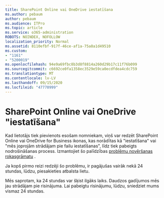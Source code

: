 ```yaml
---
title: SharePoint Online vai OneDrive iestatīšana
ms.author: pebaum
author: pebaum
ms.audience: ITPro
ms.topic: article
ms.service: o365-administration
ROBOTS: NOINDEX, NOFOLLOW
localization_priority: Normal
ms.assetid: 8110efbf-917f-46ce-af1a-75a8a1d49510
ms.custom:
- "1161"
- "5200019"
ms.openlocfilehash: 94e9a69fbc8b3d8f8814a260d29b17c11f76b099
ms.sourcegitcommit: c6692ce0fa1358ec3529e59ca0ecdfdea4cdc759
ms.translationtype: MT
ms.contentlocale: lv-LV
ms.lasthandoff: 09/15/2020
ms.locfileid: "47770999"
---
```

# <a name="sharepoint-online-or-onedrive-setting-up"></a>SharePoint Online vai OneDrive "iestatīšana"

Kad lietotājs tiek pievienots esošam nomniekam, viņš var redzēt SharePoint Online vai OneDrive for Business ikonas, kas norādītas kā "iestatīšana" vai "mēs joprojām strādājam pie failu iestatīšanas", līdz tiek pabeigts nodrošināšanas process. Izmantojiet šo palīdzības [problēmu novēršanas rokasgrāmatu](https://docs.microsoft.com/sharepoint/support/sites/troubleshooting-guide-for-sites-stopped-at-provisioning) .

Ja kopš pirmo reizi redzēji šo problēmu, ir pagājušas vairāk nekā 24 stundas, lūdzu, piesakieties atbalsta lietu.

Mēs saprotam, ka 24 stundas var šķist ilgāks laiks. Daudzos gadījumos mēs jau strādājam pie risinājuma. Lai pabeigtu risinājumu, lūdzu, sniedziet mums vismaz 24 stundas.
